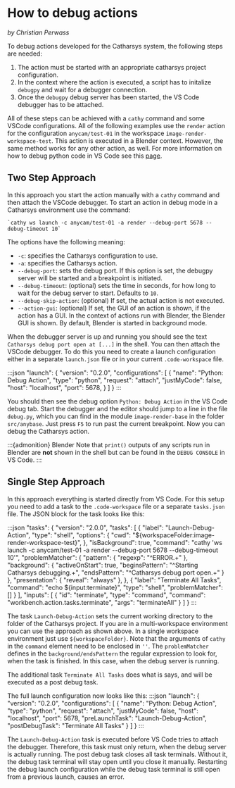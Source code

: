 
# How to debug actions
*by Christian Perwass*

To debug actions developed for the Catharsys system, the following steps are needed:

1. The action must be started with an appropriate catharsys project configuration.
2. In the context where the action is executed, a script has to initalize `debugpy` and wait for a debugger connection.
3. Once the `debugpy` debug server has been started, the VS Code debugger has to be attached.

All of these steps can be achieved with a `cathy` command and some VSCode configurations. All of the following examples use the `render` action for the configuration `anycam/test-01` in the workspace `image-render-workspace-test`. This action is executed in a Blender context. However, the same method works for any other action, as well. For more information on how to debug python code in VS Code see this [page](https://code.visualstudio.com/docs/python/debugging).

## Two Step Approach

In this approach you start the action manually with a `cathy` command and then attach the VSCode debugger. 
To start an action in debug mode in a Catharsys environment use the command:

```{admonition} Shell
`cathy ws launch -c anycam/test-01 -a render --debug-port 5678 --debug-timeout 10`
```

The options have the following meaning:

- `-c`: specifies the Catharsys configuration to use.
- `-a`: specifies the Catharsys action.
- `--debug-port`: sets the debug port. If this option is set, the debugpy server will be started and a breakpoint is initiated.
- `--debug-timeout`: (optional) sets the time in seconds, for how long to wait for the debug server to start. Defaults to `10`. 
- `--debug-skip-action`: (optional) If set, the actual action is not executed.
- `--action-gui`: (optional) If set, the GUI of an action is shown, if the action has a GUI. In the context of actions run with Blender, the Blender GUI is shown. By default, Blender is started in background mode.

When the debugger server is up and running you should see the text `Catharsys debug port open at [...]` in the shell. You can then attach the VSCode debugger. To do this you need to create a launch configuration either in a separate `launch.json` file or in your current `.code-workspace` file. 

:::json
"launch": {
    "version": "0.2.0",
    "configurations": [
        {
            "name": "Python: Debug Action",
            "type": "python",
            "request": "attach",
            "justMyCode": false,
            "host": "localhost",
            "port": 5678,
        }
    ]
}
:::

You should then see the debug option `Python: Debug Action` in the VS Code debug tab. Start the debugger and the editor should jump to a line in the file `debug.py`, which you can find in the module `image-render-base` in the folder `src/anybase`. Just press `F5` to run past the current breakpoint. Now you can debug the Catharsys action. 

:::{admonition} Blender
Note that `print()` outputs of any scripts run in Blender are **not** shown in the shell but can be found in the `DEBUG CONSOLE` in VS Code.
:::


## Single Step Approach

In this approach everything is started directly from VS Code. For this setup you need to add a task to the `.code-workspace` file or a separate `tasks.json` file. The JSON block for the task looks like this:

:::json
"tasks": {
    "version": "2.0.0",
    "tasks": [
        {
            "label": "Launch-Debug-Action",
            "type": "shell",
            "options": {
                "cwd": "${workspaceFolder:image-render-workspace-test}",
            },
            "isBackground": true,
            "command": "cathy 'ws launch -c anycam/test-01 -a render --debug-port 5678 --debug-timeout 10'",
            "problemMatcher": {
                "pattern": {
                    "regexp": "^ERROR.+"
                },
                "background": {
                    "activeOnStart": true,
                    "beginsPattern": "^Starting Catharsys debugging.+",
                    "endsPattern": "^Catharsys debug port open.+"
                }
            },
            "presentation": {
                "reveal": "always"
            },
        },
        {
            "label": "Terminate All Tasks",
            "command": "echo ${input:terminate}",
            "type": "shell",
            "problemMatcher": []
        }
    ],
    "inputs": [
        {
            "id": "terminate",
            "type": "command",
            "command": "workbench.action.tasks.terminate",
            "args": "terminateAll"
        }
    ]
}
:::

The task `Launch-Debug-Action` sets the current working directory to the folder of the Catharsys project. If you are in a multi-workspace environment you can use the approach as shown above. In a single workspace environment just use `${workspaceFolder}`. Note that the arguments of `cathy` in the `command` element need to be enclosed in `''`. The `problemMatcher` defines in the `background/endsPattern` the regular expression to look for, when the task is finished. In this case, when the debug server is running. 

The additional task `Terminate All Tasks` does what is says, and will be executed as a post debug task.

The full launch configuration now looks like this:
:::json
"launch": {
    "version": "0.2.0",
    "configurations": [
        {
            "name": "Python: Debug Action",
            "type": "python",
            "request": "attach",
            "justMyCode": false,
            "host": "localhost",
            "port": 5678,
            "preLaunchTask": "Launch-Debug-Action",
            "postDebugTask": "Terminate All Tasks"
        }
    ]
}
:::

The `Launch-Debug-Action` task is executed before VS Code tries to attach the debugger. Therefore, this task must only return, when the debug server is actually running. The post debug task closes all task terminals. Without it, the debug task terminal will stay open until you close it manually. Restarting the debug launch configuration while the debug task terminal is still open from a previous launch, causes an error.
